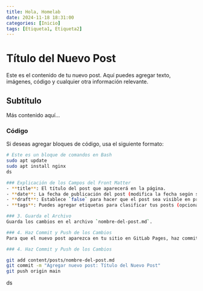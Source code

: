 ```yaml
---
title: Hola, Homelab
date: 2024-11-18 18:31:00
categories: [Inicio]
tags: [Etiqueta1, Etiqueta2]
---
```


# Título del Nuevo Post

Este es el contenido de tu nuevo post. Aquí puedes agregar texto, imágenes, código y cualquier otra información relevante.

## Subtítulo

Más contenido aquí...

### Código

Si deseas agregar bloques de código, usa el siguiente formato:

```bash
# Este es un bloque de comandos en Bash
sudo apt update
sudo apt install nginx
ds

### Explicación de los Campos del Front Matter
- **title**: El título del post que aparecerá en la página.
- **date**: La fecha de publicación del post (modifica la fecha según sea necesario).
- **draft**: Establece `false` para hacer que el post sea visible en producción. Si está en `true`, solo se mostrará en el entorno de desarrollo.
- **tags**: Puedes agregar etiquetas para clasificar tus posts (opcional).

### 3. Guarda el Archivo
Guarda los cambios en el archivo `nombre-del-post.md`.

### 4. Haz Commit y Push de los Cambios
Para que el nuevo post aparezca en tu sitio en GitLab Pages, haz commit y push de los cambios:

### 4. Haz Commit y Push de los Cambios
```
```bash
git add content/posts/nombre-del-post.md
git commit -m "Agregar nuevo post: Título del Nuevo Post"
git push origin main
```
ds
